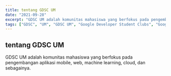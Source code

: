 ```yaml
---
title: tentang GDSC UM
date: "2021-09-28"
excerpt: "GDSC UM adalah komunitas mahasiswa yang berfokus pada pengembangan aplikasi mobile, web, machine learning, cloud, dan sebagainya."
tags: ["GDSC", "UM", "GDSC UM", "Google Developer Student Clubs", "Google Developer Student Clubs Universitas Negeri Malang"]
---
```


## tentang GDSC UM

GDSC UM adalah komunitas mahasiswa yang berfokus pada pengembangan aplikasi mobile, web, machine learning, cloud, dan sebagainya.